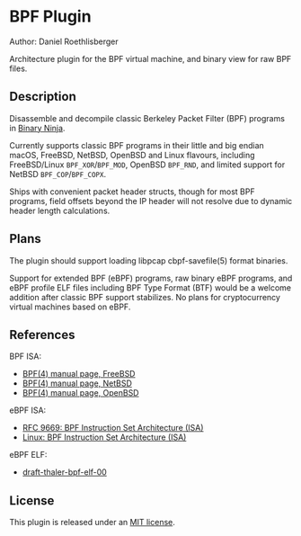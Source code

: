 # BPF Plugin
Author: Daniel Roethlisberger

Architecture plugin for the BPF virtual machine, and binary view for raw BPF
files.

## Description

Disassemble and decompile classic Berkeley Packet Filter (BPF) programs in
[Binary Ninja](https://binary.ninja/).

Currently supports classic BPF programs in their little and big endian macOS,
FreeBSD, NetBSD, OpenBSD and Linux flavours, including FreeBSD/Linux
`BPF_XOR`/`BPF_MOD`, OpenBSD `BPF_RND`, and limited support for NetBSD
`BPF_COP`/`BPF_COPX`.

Ships with convenient packet header structs, though for most BPF programs,
field offsets beyond the IP header will not resolve due to dynamic header
length calculations.

## Plans

The plugin should support loading libpcap cbpf-savefile(5) format binaries.

Support for extended BPF (eBPF) programs, raw binary eBPF programs, and eBPF
profile ELF files including BPF Type Format (BTF) would be a welcome addition
after classic BPF support stabilizes.  No plans for cryptocurrency virtual
machines based on eBPF.

## References

BPF ISA:

-   [BPF(4) manual page, FreeBSD](https://man.freebsd.org/cgi/man.cgi?bpf)
-   [BPF(4) manual page, NetBSD](https://man.netbsd.org/bpf.4)
-   [BPF(4) manual page, OpenBSD](https://man.openbsd.org/bpf.4)

eBPF ISA:

-   [RFC 9669: BPF Instruction Set Architecture (ISA)](https://www.rfc-editor.org/rfc/rfc9669.txt)
-   [Linux: BPF Instruction Set Architecture (ISA)](https://docs.kernel.org/bpf/standardization/instruction-set.html)

eBPF ELF:

-   [draft-thaler-bpf-elf-00](https://www.ietf.org/archive/id/draft-thaler-bpf-elf-00.html)

## License

This plugin is released under an [MIT license](./license).
